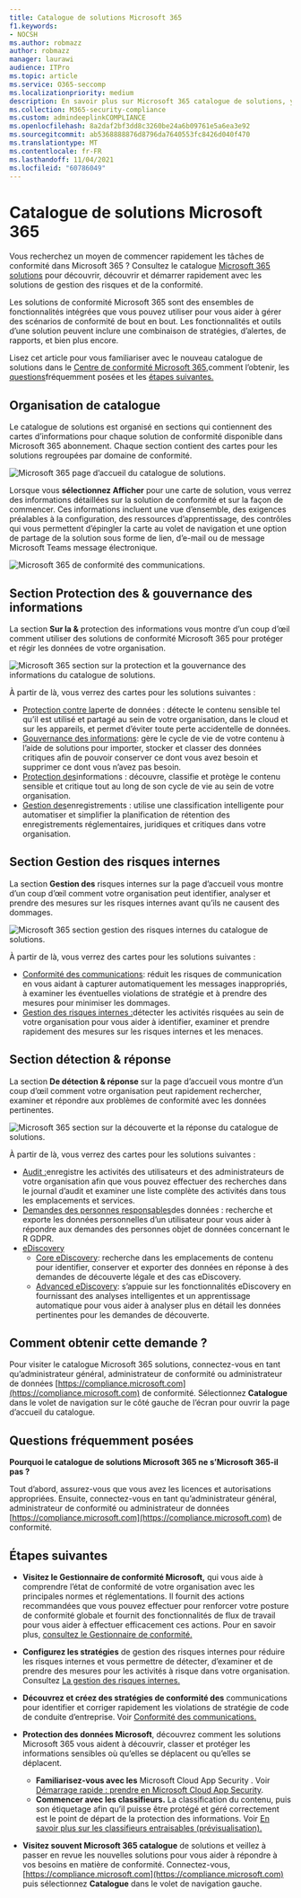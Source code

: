 ```yaml
---
title: Catalogue de solutions Microsoft 365
f1.keywords:
- NOCSH
ms.author: robmazz
author: robmazz
manager: laurawi
audience: ITPro
ms.topic: article
ms.service: O365-seccomp
ms.localizationpriority: medium
description: En savoir plus sur Microsoft 365 catalogue de solutions, y compris ce qu’il contient, comment l’obtenir et les étapes suivantes.
ms.collection: M365-security-compliance
ms.custom: admindeeplinkCOMPLIANCE
ms.openlocfilehash: 8a2daf2bf3dd8c3260be24a6b09761e5a6ea3e92
ms.sourcegitcommit: ab5368888876d8796da7640553fc8426d040f470
ms.translationtype: MT
ms.contentlocale: fr-FR
ms.lasthandoff: 11/04/2021
ms.locfileid: "60786049"
---
```

# <a name="microsoft-365-solution-catalog"></a>Catalogue de solutions Microsoft 365

Vous recherchez un moyen de commencer rapidement les tâches de conformité dans Microsoft 365 ? Consultez le catalogue [Microsoft 365 solutions](https://compliance.microsoft.com/solutioncatalog) pour découvrir, découvrir et démarrer rapidement avec les solutions de gestion des risques et de la conformité.

Les solutions de conformité Microsoft 365 sont des ensembles de fonctionnalités intégrées que vous pouvez utiliser pour vous aider à gérer des scénarios de conformité de bout en bout. Les fonctionnalités et outils d’une solution peuvent inclure une combinaison de stratégies, d’alertes, de rapports, et bien plus encore.

Lisez cet article pour vous familiariser avec le nouveau catalogue de solutions dans le [Centre de conformité Microsoft 365,](#how-do-i-get-this)comment l’obtenir, les [questions](#frequently-asked-questions)fréquemment posées et les [étapes suivantes.](#next-steps)

## <a name="catalog-organization"></a>Organisation de catalogue

Le catalogue de solutions est organisé en sections qui contiennent des cartes d’informations pour chaque solution de conformité disponible dans Microsoft 365 abonnement. Chaque section contient des cartes pour les solutions regroupées par domaine de conformité.

![Microsoft 365 page d’accueil du catalogue de solutions.](../media/m365-solution-catalog-home.png)

Lorsque vous **sélectionnez Afficher** pour une carte de solution, vous verrez des informations détaillées sur la solution de conformité et sur la façon de commencer. Ces informations incluent une vue d’ensemble, des exigences préalables à la configuration, des ressources d’apprentissage, des contrôles qui vous permettent d’épingler la carte au volet de navigation et une option de partage de la solution sous forme de lien, d’e-mail ou de message Microsoft Teams message électronique.

![Microsoft 365 de conformité des communications.](../media/m365-solution-catalog-communication-compliance.png)

## <a name="information-protection--governance-section"></a>Section Protection des & gouvernance des informations

La section **Sur la &** protection des informations vous montre d’un coup d’œil comment utiliser des solutions de conformité Microsoft 365 pour protéger et régir les données de votre organisation.

![Microsoft 365 section sur la protection et la gouvernance des informations du catalogue de solutions.](../media/m365-solution-catalog-information-protection-governance.png)

À partir de là, vous verrez des cartes pour les solutions suivantes :

- [Protection contre la](dlp-learn-about-dlp.md)perte de données : détecte le contenu sensible tel qu’il est utilisé et partagé au sein de votre organisation, dans le cloud et sur les appareils, et permet d’éviter toute perte accidentelle de données.
- [Gouvernance des informations](manage-information-governance.md): gère le cycle de vie de votre contenu à l’aide de solutions pour importer, stocker et classer des données critiques afin de pouvoir conserver ce dont vous avez besoin et supprimer ce dont vous n’avez pas besoin.
- [Protection des](information-protection.md)informations : découvre, classifie et protège le contenu sensible et critique tout au long de son cycle de vie au sein de votre organisation.
- [Gestion des](records-management.md)enregistrements : utilise une classification intelligente pour automatiser et simplifier la planification de rétention des enregistrements réglementaires, juridiques et critiques dans votre organisation.

## <a name="insider-risk-management-section"></a>Section Gestion des risques internes

La section **Gestion des** risques internes sur la page d’accueil vous montre d’un coup d’œil comment votre organisation peut identifier, analyser et prendre des mesures sur les risques internes avant qu’ils ne causent des dommages.

![Microsoft 365 section gestion des risques internes du catalogue de solutions.](../media/m365-solution-catalog-insider-risk-management.png)

À partir de là, vous verrez des cartes pour les solutions suivantes :

- [Conformité des communications](communication-compliance.md): réduit les risques de communication en vous aidant à capturer automatiquement les messages inappropriés, à examiner les éventuelles violations de stratégie et à prendre des mesures pour minimiser les dommages.
- [Gestion des risques internes :](insider-risk-management.md)détecter les activités risquées au sein de votre organisation pour vous aider à identifier, examiner et prendre rapidement des mesures sur les risques internes et les menaces.

## <a name="discovery--response-section"></a>Section détection & réponse

La section **De détection & réponse** sur la page d’accueil vous montre d’un coup d’œil comment votre organisation peut rapidement rechercher, examiner et répondre aux problèmes de conformité avec les données pertinentes.

![Microsoft 365 section sur la découverte et la réponse du catalogue de solutions.](../media/m365-solution-catalog-discovery-response.png)

À partir de là, vous verrez des cartes pour les solutions suivantes :

- [Audit :](search-the-audit-log-in-security-and-compliance.md)enregistre les activités des utilisateurs et des administrateurs de votre organisation afin que vous pouvez effectuer des recherches dans le journal d’audit et examiner une liste complète des activités dans tous les emplacements et services.
- [Demandes des personnes responsables](/compliance/regulatory/gdpr-manage-gdpr-data-subject-requests-with-the-dsr-case-tool)des données : recherche et exporte les données personnelles d’un utilisateur pour vous aider à répondre aux demandes des personnes objet de données concernant le R GDPR.
- [eDiscovery](manage-legal-investigations.md)
    - [Core eDiscovery](./get-started-core-ediscovery.md): recherche dans les emplacements de contenu pour identifier, conserver et exporter des données en réponse à des demandes de découverte légale et des cas eDiscovery.
    - [Advanced eDiscovery](overview-ediscovery-20.md): s’appuie sur les fonctionnalités eDiscovery en fournissant des analyses intelligentes et un apprentissage automatique pour vous aider à analyser plus en détail les données pertinentes pour les demandes de découverte.

## <a name="how-do-i-get-this"></a>Comment obtenir cette demande ?

Pour visiter le catalogue Microsoft 365 solutions, connectez-vous en tant qu’administrateur général, administrateur de conformité ou administrateur de données [https://compliance.microsoft.com](https://compliance.microsoft.com) de conformité. Sélectionnez **Catalogue** dans le volet de navigation sur le côté gauche de l’écran pour ouvrir la page d’accueil du catalogue.

## <a name="frequently-asked-questions"></a>Questions fréquemment posées

**Pourquoi le catalogue de solutions Microsoft 365 ne s’Microsoft 365-il pas ?**

Tout d’abord, assurez-vous que vous avez les licences et autorisations appropriées. Ensuite, connectez-vous en tant qu’administrateur général, administrateur de conformité ou administrateur de données [https://compliance.microsoft.com](https://compliance.microsoft.com) de conformité. 

## <a name="next-steps"></a>Étapes suivantes

- **Visitez le Gestionnaire de conformité Microsoft,** qui vous aide à comprendre l’état de conformité de votre organisation avec les principales normes et réglementations. Il fournit des actions recommandées que vous pouvez effectuer pour renforcer votre posture de conformité globale et fournit des fonctionnalités de flux de travail pour vous aider à effectuer efficacement ces actions. Pour en savoir plus, [consultez le Gestionnaire de conformité.](compliance-manager.md)

- **Configurez les stratégies** de gestion des risques internes pour réduire les risques internes et vous permettre de détecter, d’examiner et de prendre des mesures pour les activités à risque dans votre organisation. Consultez [La gestion des risques internes.](insider-risk-management.md)

- **Découvrez et créez des stratégies de conformité des** communications pour identifier et corriger rapidement les violations de stratégie de code de conduite d’entreprise. Voir [Conformité des communications.](communication-compliance.md)

- **Protection des données Microsoft**, découvrez comment les solutions Microsoft 365 vous aident à découvrir, classer et protéger les informations sensibles où qu’elles se déplacent ou qu’elles se déplacent.
    - **Familiarisez-vous avec les** Microsoft Cloud App Security . Voir [Démarrage rapide : prendre en Microsoft Cloud App Security](/cloud-app-security/getting-started-with-cloud-app-security).
    - **Commencer avec les classifieurs.** La classification du contenu, puis son étiquetage afin qu’il puisse être protégé et géré correctement est le point de départ de la protection des informations. Voir [En savoir plus sur les classifieurs entraisables (prévisualisation).](classifier-learn-about.md)

- **Visitez souvent Microsoft 365 catalogue** de solutions et veillez à passer en revue les nouvelles solutions pour vous aider à répondre à vos besoins en matière de conformité. Connectez-vous, [https://compliance.microsoft.com](https://compliance.microsoft.com) puis sélectionnez **Catalogue** dans le volet de navigation gauche.
